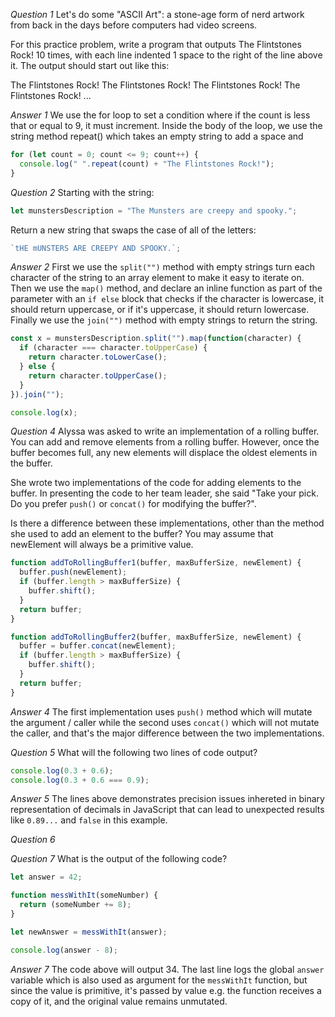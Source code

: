 *Question 1*
Let's do some "ASCII Art": a stone-age form of nerd artwork from back in the days before computers had video screens.

For this practice problem, write a program that outputs The Flintstones Rock! 10 times, with each line indented 1 space to the right of the line above it. The output should start out like this:

The Flintstones Rock!
 The Flintstones Rock!
  The Flintstones Rock!
   The Flintstones Rock!
    ...

*Answer 1*
We use the for loop to set a condition where if the count is less that or equal to 9, it must increment. Inside the body of the loop, we use the string method repeat() which takes an empty string to add a space and

```js
for (let count = 0; count <= 9; count++) {
  console.log(" ".repeat(count) + "The Flintstones Rock!");
}
```

*Question 2*
Starting with the string:

```js
let munstersDescription = "The Munsters are creepy and spooky.";
```

Return a new string that swaps the case of all of the letters:

```js
`tHE mUNSTERS ARE CREEPY AND SPOOKY.`;
```

*Answer 2*
First we use the `split("")` method with empty strings turn each character of the string to an array element to make it easy to iterate on. Then we use the `map()` method, and declare an inline function as part of the parameter with an `if else` block that checks if the character is lowercase, it should return uppercase, or if it's uppercase, it should return lowercase. Finally we use the `join("")` method with empty strings to return the string.

```js
const x = munstersDescription.split("").map(function(character) {
  if (character === character.toUpperCase) {
    return character.toLowerCase();
  } else {
    return character.toUpperCase();
  }
}).join("");

console.log(x);
```

*Question 4*
Alyssa was asked to write an implementation of a rolling buffer. You can add and remove elements from a rolling buffer. However, once the buffer becomes full, any new elements will displace the oldest elements in the buffer.

She wrote two implementations of the code for adding elements to the buffer. In presenting the code to her team leader, she said "Take your pick. Do you prefer `push()` or `concat()` for modifying the buffer?".

Is there a difference between these implementations, other than the method she used to add an element to the buffer? You may assume that newElement will always be a primitive value.

```js
function addToRollingBuffer1(buffer, maxBufferSize, newElement) {
  buffer.push(newElement);
  if (buffer.length > maxBufferSize) {
    buffer.shift();
  }
  return buffer;
}

function addToRollingBuffer2(buffer, maxBufferSize, newElement) {
  buffer = buffer.concat(newElement);
  if (buffer.length > maxBufferSize) {
    buffer.shift();
  }
  return buffer;
}
```

*Answer 4*
The first implementation uses `push()` method which will mutate the argument / caller while the second uses `concat()` which will not mutate the caller, and that's the major difference between the two implementations.

*Question 5*
What will the following two lines of code output?

```js
console.log(0.3 + 0.6);
console.log(0.3 + 0.6 === 0.9);
```

*Answer 5*
The lines above demonstrates precision issues inhereted in binary representation of decimals in JavaScript that can lead to unexpected results like `0.89...` and `false` in this example.

*Question 6*

*Question 7*
What is the output of the following code?

```js
let answer = 42;

function messWithIt(someNumber) {
  return (someNumber += 8);
}

let newAnswer = messWithIt(answer);

console.log(answer - 8);
```

*Answer 7*
The code above will output 34. The last line logs the global `answer` variable which is also used as argument for the `messWithIt` function, but since the value is primitive, it's passed by value e.g. the function receives a copy of it, and the original value remains unmutated.
